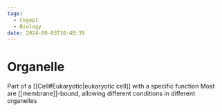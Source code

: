 ```yaml
---
tags:
  - Cegep1
  - Biology
date: 2024-09-03T10:40:39
---
```


# Organelle

Part of a [[Cell#Eukaryotic|eukaryotic cell]] with a specific function
Most are [[membrane]]-bound, allowing different conditions in different organelles